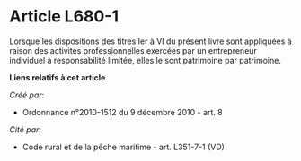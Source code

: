 # Article L680-1

Lorsque les dispositions des titres Ier à VI du présent livre sont appliquées à raison des activités professionnelles
exercées par un entrepreneur individuel à responsabilité limitée, elles le sont patrimoine par patrimoine.

**Liens relatifs à cet article**

_Créé par_:

  - Ordonnance n°2010-1512 du 9 décembre 2010 - art. 8

_Cité par_:

  - Code rural et de la pêche maritime - art. L351-7-1 (VD)
